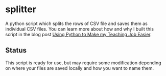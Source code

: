 # splitter
A python script which splits the rows of CSV file and saves them as individual CSV files. You can learn more about how and why I built this script in the blog post [Using Python to Make my Teaching Job Easier](https://ananfito.hashnode.dev/using-python-to-make-my-teaching-job-easier).

## Status

This script is ready for use, but may require some modification depending on where your files are saved locally and how you want to name them.

